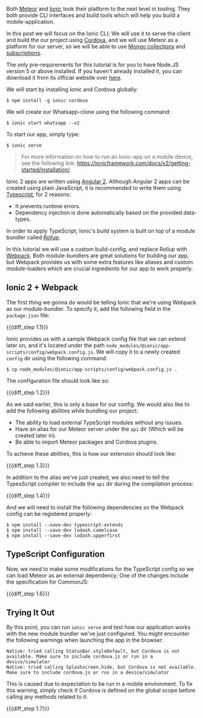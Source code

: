 Both [Meteor](https://meteor.com) and [Ionic](https://ionicframework.com) took their platform to the next level in tooling. They both provide CLI interfaces and build tools which will help you build a mobile-application.

In this post we will focus on the Ionic CLI; We will use it to serve the client and build the our project using [Cordova](https://cordova.apache.org/), and we will use Meteor as a platform for our server, so we will be able to use [Mongo collections](https://docs.meteor.com/api/collections.html) and [subscriptions](https://docs.meteor.com/api/pubsub.html).

The only pre-requirements for this tutorial is for you to have Node.JS version 5 or above installed. If you haven't already installed it, you can download it from its official website over [here](https://nodejs.org/en/).

We will start by installing Ionic and Cordova globally:

    $ npm install -g ionic cordova

We will create our Whatsapp-clone using the following command:

    $ ionic start whatsapp --v2

To start our app, simply type:

    $ ionic serve

> For more information on how to run an Ionic-app on a mobile device, see the following link: https://ionicframework.com/docs/v2/getting-started/installation/.

Ionic 2 apps are written using [Angular 2](https://angular.io). Although Angular 2 apps can be created using plain JavaScript, it is recommended to write them using [Typescript](https://typescriptlang.org), for 2 reasons:

- It prevents runtime errors.
- Dependency injection is done automatically based on the provided data-types.

In order to apply TypeScript, Ionic's build system is built on top of a module bundler called [Rollup](http://rollupjs.org/).

In this tutorial we will use a custom build-config, and replace Rollup with [Webpack](https://webpack.github.io). Both module-bundlers are great solutions for building our app, but Webpack provides us with some extra features like aliases and custom module-loaders which are crucial ingredients for our app to work properly.

## Ionic 2 + Webpack

The first thing we gonna do would be telling Ionic that we're using Webpack as our module-bundler. To specify it, add the following field in the `package.json` file:

{{{diff_step 1.1}}}

Ionic provides us with a sample Webpack config file that we can extend later on, and it's located under the path `node_modules/@ionic/app-scripts/config/webpack.config.js`. We will copy it to a newly created `config` dir using the following command:

    $ cp node_modules/@ionic/app-scripts/config/webpack.config.js .

The configuration file should look like so:

{{{diff_step 1.2}}}

As we said earlier, this is only a base for our config. We would also like to add the following abilities while bundling our project:

- The ability to load external TypeScript modules without any issues.
- Have an alias for our Meteor server under the `api` dir (Which will be created later in).
- Be able to import Meteor packages and Cordova plugins.

To achieve these abilities, this is how our extension should look like:

{{{diff_step 1.3}}}

In addition to the alias we've just created, we also need to tell the TypesScript compiler to include the `api` dir during the compilation process:

{{{diff_step 1.4}}}

And we will need to install the following dependencies so the Webpack config can be registered properly:

    $ npm install --save-dev typescript-extends
    $ npm install --save-dev lodash.camelcase
    $ npm install --save-dev lodash.upperfirst

## TypeScript Configuration

Now, we need to make some modifications for the TypeScript config so we can load Meteor as an external dependency; One of the changes include the specification for CommonJS:

{{{diff_step 1.6}}}

## Trying It Out

By this point, you can run `ionic serve` and test how our application works with the new module bundler we've just configured. You might encounter the following warnings when launching the app in the browser:

    Native: tried calling StatusBar.styleDefault, but Cordova is not available. Make sure to include cordova.js or run in a device/simulator
    Native: tried calling Splashscreen.hide, but Cordova is not available. Make sure to include cordova.js or run in a device/simulator

This is caused due to expectation to be run in a mobile environment. To fix this warning, simply check if Cordova is defined on the global scope before calling any methods related to it:

{{{diff_step 1.7}}}